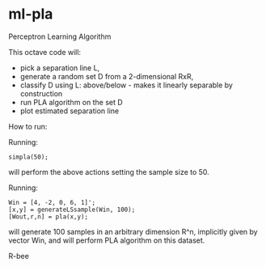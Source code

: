 ml-pla
======

Perceptron Learning Algorithm

This octave code will:
 - pick a separation line L, 
 - generate a random set D from a 2-dimensional RxR,
 - classify D using L: above/below - makes it linearly separable by construction
 - run PLA algorithm on the set D
 - plot estimated separation line


How to run:

Running:

    simpla(50);

will perform the above actions setting the sample size to 50.

Running:

    Win = [4, -2, 0, 6, 1]';
    [x,y] = generateLSsample(Win, 100); 
    [Wout,r,n] = pla(x,y);

will generate 100 samples in an arbitrary dimension R^n, implicitly given by vector Win, 
and will perform PLA algorithm on this dataset.


R-bee
